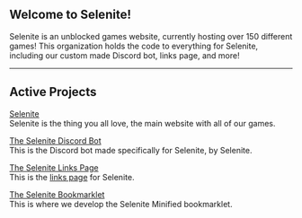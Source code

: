 ## Welcome to Selenite!
Selenite is an unblocked games website, currently hosting over 150 different games!
This organization holds the code to everything for Selenite, including our custom made Discord bot, links page, and more!

---
## Active Projects
<a href="https://github.com/selenite-cc/selenite">Selenite</a>\
Selenite is the thing you all love, the main website with all of our games.

<a href="https://github.com/selenite-cc/discordbot">The Selenite Discord Bot</a>\
This is the Discord bot made specifically for Selenite, by Selenite.

<a href="https://github.com/selenite-cc/links">The Selenite Links Page</a>\
This is the <a href="https://links.selenite.cc">links page</a> for Selenite.

<a href="https://github.com/selenite-cc/optimized">The Selenite Bookmarklet</a>\
This is where we develop the Selenite Minified bookmarklet.

